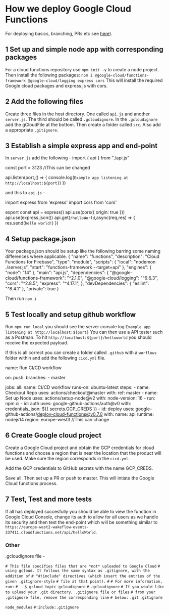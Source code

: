 # How we deploy Google Cloud Functions

For deploying basics, branching, PRs etc see [here](/deploying.md)).

## 1 Set up and simple node app with corresponding packages

For a cloud functions repository use `npm init -y` to create a node project. Then install the following packages:
`npm i @google-cloud/functions-framework @google-cloud/logging express cors` This will install the required Google cloud packages
and express.js with cors.

## 2 Add the following files

Create three files in the host directory. One called `api.js` and another `server.js`. The third should be called `.gcloudignore`.
In the `.gcloudignore` add the gCloudFile at the bottom. Then create a folder called `src`. Also add a appropriate  `.gitignore`.

## 3 Establish a simple express app and end-point

In `server.js` add the following -
import { api } from "./api.js"

const port = 3123 //This can be changed

api.listen(port,() => {
  console.log(`Example app listening at http://localhost:${port}`)
})

and this to `api.js` -

import express from 'express'
import cors from 'cors'

export const api = express()
api.use(cors({ origin: true }))
api.use(express.json())
api.get(`/helloWorld`,async(req,res) => {
  res.send(`hello world!`)
})

## 4 Setup package.json

Your package.json should be setup like the following barring some naming differences where applicable.
{
  "name": "functions",
  "description": "Cloud Functions for Firebase",
  "type": "module",
  "scripts": {
    "local": "nodemon ./server.js",
    "start": "functions-framework --target=api"
  },
  "engines": {
    "node": "14"
  },
  "main": "api.js",
  "dependencies": {
    "@google-cloud/functions-framework": "^2.1.0",
    "@google-cloud/logging": "^9.6.3",
    "cors": "^2.8.5",
    "express": "^4.17.1",
  },
  "devDependencies": {
    "eslint": "^8.4.1"
  },
  "private": true
}

Then run `npm i`

## 5 Test locally and setup github workflow

Run `npm run local` you should see the server console log `Example app listening at http://localhost:${port}`
You can then use a API tester such as a Postman. To hit `http://localhost:${port}/helloworld` you should receive the expected payload.

If this is all correct you can create a folder called `.github` with a `worflows` folder within and add the following `cicd.yml` file.

name: Run CI/CD workflow

on:
  push:
    branches:
      - master

jobs:
  all:
    name: CI/CD workflow
    runs-on: ubuntu-latest
    steps:
      - name: Checkout Repo
        uses: actions/checkout@master
        with:
          ref: master
      - name: Set up Node
        uses: actions/setup-node@v2
        with:
          node-version: 16
      - run: npm ci
      - id: auth
        uses: google-github-actions/auth@v0
        with:
          credentials_json: ${{ secrets.GCP_CREDS }}
      - id: deploy
        uses: google-github-actions/deploy-cloud-functions@v0.7.0
        with:
          name: api
          runtime: nodejs14
          region: europe-west3 //This can change

## 6 Create Google cloud project

Create a Google Cloud project and obtain the GCP credentials for cloud functions and choose a region that is near the location that the product will be used. Make sure the region corresponds in the `cicd.yml`.

Add the GCP credentials to GitHub secrets with the name GCP_CREDS.

Save all. Then set up a PR or push to master. This will intiate the Google Cloud functions process.

## 7 Test, Test and more tests

If all has deployed succesfully you should be able to view the function in Google Cloud Console, change its auth to allow for all users as we handle its security and then test the end-point which will be something similar to `https://europe-west2-wakeflow-events-337411.cloudfunctions.net/api/helloWorld`.

### Other

.gcloudignore file -

`# This file specifies files that are *not* uploaded to Google Cloud`
`# using gcloud. It follows the same syntax as .gitignore, with the addition of`
`# "#!include" directives (which insert the entries of the given .gitignore-style`
`# file at that point).`
`#`
`# For more information, run:`
`#   $ gcloud topic gcloudignore`
`#`
`.gcloudignore`
`# If you would like to upload your .git directory, .gitignore file or files`
`# from your .gitignore file, remove the corresponding line`
`# below:`
`.git`
`.gitignore`

`node_modules`
`#!include:.gitignore`

